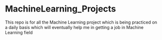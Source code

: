 # MachineLearning_Projects

This repo is for all the Machine Learning project which is being practiced on a daily basis which will eventually help me in getting a job in Machine Learning field
